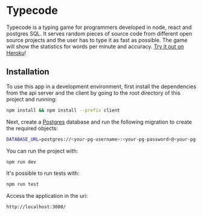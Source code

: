 # Typecode

Typecode is a typing game for programmers developed in node, react and
postgres SQL.
It serves random pieces of source code from different open source projects and
the user has to type it as fast as possible. The game will show the statistics
for words per minute and accuracy. [Try it out on Heroku](https://vast-journey-40229.herokuapp.com/)!

## Installation

To use this app in a development environment, first install the dependencies from the api server and the client by going
to the root directory of this project and running:
```bash
npm install && npm install --prefix client
```
Next, create a [Postgres](https://www.postgresql.org/) database and run the following migration to create the required
objects:

```bash
DATABASE_URL=postgres://<your-pg-username>:<your-pg-password>@<your-pg-host>:<your-pg-port>/<your-pg-database> npm run migrate up
```
You can run the project with:
```bash
npm run dev
```
It's possible to run tests with:
```bash
npm run test
```
Access the application in the uri:
```
http://localhost:3000/
```
